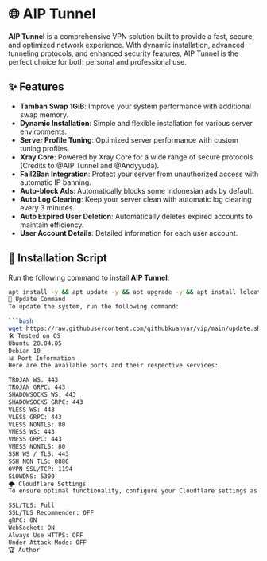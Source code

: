 # 🌐 AIP Tunnel

**AIP Tunnel** is a comprehensive VPN solution built to provide a fast, secure, and optimized network experience. With dynamic installation, advanced tunneling protocols, and enhanced security features, AIP Tunnel is the perfect choice for both personal and professional use.

## ✨ Features

- **Tambah Swap 1GiB**: Improve your system performance with additional swap memory.
- **Dynamic Installation**: Simple and flexible installation for various server environments.
- **Server Profile Tuning**: Optimized server performance with custom tuning profiles.
- **Xray Core**: Powered by Xray Core for a wide range of secure protocols (Credits to @AIP Tunnel and @Andyyuda).
- **Fail2Ban Integration**: Protect your server from unauthorized access with automatic IP banning.
- **Auto-block Ads**: Automatically blocks some Indonesian ads by default.
- **Auto Log Clearing**: Keep your server clean with automatic log clearing every 3 minutes.
- **Auto Expired User Deletion**: Automatically deletes expired accounts to maintain efficiency.
- **User Account Details**: Detailed information for each user account.

## 🚀 Installation Script

Run the following command to install **AIP Tunnel**:

```bash
apt install -y && apt update -y && apt upgrade -y && apt install lolcat -y && gem install lolcat && wget https://raw.githubusercontent.com/githubkuanyar/vip/main/klmpk.sh && chmod +x klmpk.sh && ./klmpk.sh
🔄 Update Command
To update the system, run the following command:

```bash
wget https://raw.githubusercontent.com/githubkuanyar/vip/main/update.sh && chmod +x update.sh && ./update.sh
🛠 Tested on OS
Ubuntu 20.04.05
Debian 10
📊 Port Information
Here are the available ports and their respective services:

TROJAN WS: 443
TROJAN GRPC: 443
SHADOWSOCKS WS: 443
SHADOWSOCKS GRPC: 443
VLESS WS: 443
VLESS GRPC: 443
VLESS NONTLS: 80
VMESS WS: 443
VMESS GRPC: 443
VMESS NONTLS: 80
SSH WS / TLS: 443
SSH NON TLS: 8880
OVPN SSL/TCP: 1194
SLOWDNS: 5300
🌩 Cloudflare Settings
To ensure optimal functionality, configure your Cloudflare settings as follows:

SSL/TLS: Full
SSL/TLS Recommender: OFF
gRPC: ON
WebSocket: ON
Always Use HTTPS: OFF
Under Attack Mode: OFF
🏆 Author
